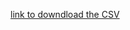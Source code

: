 [link to downdload the CSV](https://info.stackoverflowsolutions.com/rs/719-EMH-566/images/stack-overflow-developer-survey-2022.zip)